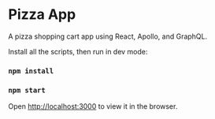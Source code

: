 # Pizza App

A pizza shopping cart app using React, Apollo, and GraphQL.

Install all the scripts, then run in dev mode:
### `npm install`

### `npm start`

Open [http://localhost:3000](http://localhost:3000) to view it in the browser.
